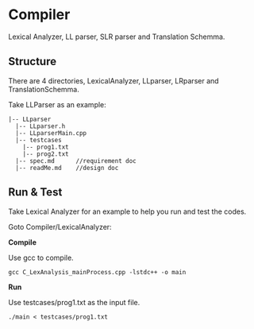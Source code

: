 # Compiler
Lexical Analyzer, LL parser, SLR parser and Translation Schemma.

## Structure

There are 4 directories, LexicalAnalyzer, LLparser, LRparser and TranslationSchemma.

Take LLParser as an example:

```
|-- LLparser
  |-- LLparser.h    
  |-- LLparserMain.cpp
  |-- testcases    
    |-- prog1.txt   
    |-- prog2.txt
  |-- spec.md      //requirement doc
  |-- readMe.md    //design doc
```

## Run & Test

Take Lexical Analyzer for an example to help you run and test the codes.

Goto Compiler/LexicalAnalyzer: 

**Compile**

Use gcc to compile.
```
gcc C_LexAnalysis_mainProcess.cpp -lstdc++ -o main
```

**Run**

 Use testcases/prog1.txt as the input file.
```
./main < testcases/prog1.txt  
```
